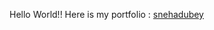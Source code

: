 Hello World!!
Here is my portfolio : 
<a href ="https://snehadubey.github.io/" target = "__blank">snehadubey</a>
